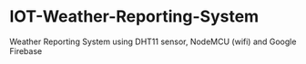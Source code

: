 # IOT-Weather-Reporting-System
Weather Reporting System using DHT11 sensor, NodeMCU (wifi) and Google Firebase
